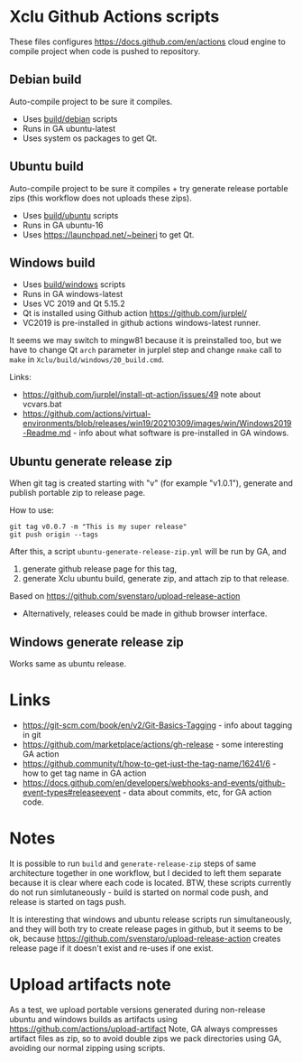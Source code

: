 # Xclu Github Actions scripts

These files configures https://docs.github.com/en/actions cloud engine to compile project when code is pushed to repository.

## Debian build

Auto-compile project to be sure it compiles.

* Uses [build/debian](../../build/debian) scripts
* Runs in GA ubuntu-latest
* Uses system os packages to get Qt.

## Ubuntu build

Auto-compile project to be sure it compiles + try generate release portable zips (this workflow does not uploads these zips).

* Uses [build/ubuntu](../../build/ubuntu) scripts
* Runs in GA ubuntu-16
* Uses https://launchpad.net/~beineri to get Qt.

## Windows build

* Uses [build/windows](../../build/windows) scripts
* Runs in GA windows-latest
* Uses VC 2019 and Qt 5.15.2
* Qt is installed using Github action https://github.com/jurplel/
* VC2019 is pre-installed in github actions windows-latest runner.

It seems we may switch to mingw81 because it is preinstalled too, but we have to change Qt `arch` parameter in jurplel step and change `nmake` call to `make` in `Xclu/build/windows/20_build.cmd`.

Links:
* https://github.com/jurplel/install-qt-action/issues/49 note about vcvars.bat
* https://github.com/actions/virtual-environments/blob/releases/win19/20210309/images/win/Windows2019-Readme.md - info about what software is pre-installed in GA windows.

## Ubuntu generate release zip

When git tag is created starting with "v" (for example "v1.0.1"), generate and publish portable zip to release page.

How to use:
```
git tag v0.0.7 -m "This is my super release"
git push origin --tags
```

After this, a script `ubuntu-generate-release-zip.yml` will be run by GA, and
1) generate github release page for this tag,
2) generate Xclu ubuntu build, generate zip, and attach zip to that release.

Based on https://github.com/svenstaro/upload-release-action

* Alternatively, releases could be made in github browser interface.

## Windows generate release zip

Works same as ubuntu release.

# Links

* https://git-scm.com/book/en/v2/Git-Basics-Tagging - info about tagging in git
* https://github.com/marketplace/actions/gh-release - some interesting GA action
* https://github.community/t/how-to-get-just-the-tag-name/16241/6 - how to get tag name in GA action
* https://docs.github.com/en/developers/webhooks-and-events/github-event-types#releaseevent - data about commits, etc, for GA action code.

# Notes

It is possible to run `build` and `generate-release-zip` steps of same architecture together in one workflow, but I decided to left them separate
because it is clear where each code is located. BTW, these scripts currently do not run simlutaneously - build is started on normal code push,
and release is started on tags push.

It is interesting that windows and ubuntu release scripts run simultaneously, and they will both try to create release pages in github, but it
seems to be ok, because https://github.com/svenstaro/upload-release-action creates release page if it doesn't exist and re-uses if one exist.

# Upload artifacts note

As a test, we upload portable versions generated during non-release ubuntu and windows builds as artifacts using https://github.com/actions/upload-artifact
Note, GA always compresses artifact files as zip, so to avoid double zips we pack directories using GA, avoiding our normal zipping using scripts.
